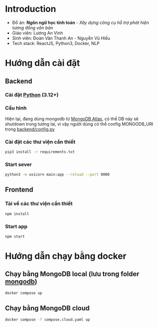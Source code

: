 # Introduction

- Đồ án: **Ngôn ngữ học tính toán** - *Xây dựng công cụ hỗ trợ phát hiện tương đồng văn bản*
- Giáo viên: Lương An Vinh
- Sinh viên: Đoàn Văn Thanh An - Nguyễn Vũ Hiếu
- Tech stack: ReactJS, Python3, Docker, NLP

# Hướng dẫn cài đặt

## Backend

### Cài đặt [Python](https://www.python.org/downloads/) (3.12+)

### Cấu hình

Hiện tại, đang dùng mongodb từ [MongoDB Atlas](https://www.mongodb.com/cloud/atlas/register), có thể DB này sẽ shutdown trong tương lai, vì vậy người dùng có thể config MONGODB_URI trong [backend/config.py](backend/config.py) 

### Cài đặt các thư viện cần thiết

```bash
pip3 install -r requirements.txt
```

### Start sever

```bash
python3 -m uvicorn main:app --reload --port 8000
```

## Frontend

### Tải về các thư viện cần thiết

```bash
npm install
```

### Start app

```bash
npm start
```

# Hướng dẫn chạy bằng docker

## Chạy bằng MongoDB local (lưu trong folder [mongodb](./mongodb))

```bash
docker compose up
```

## Chạy bằng MongoDB cloud

```bash
docker compose -f compose.cloud.yaml up
```
